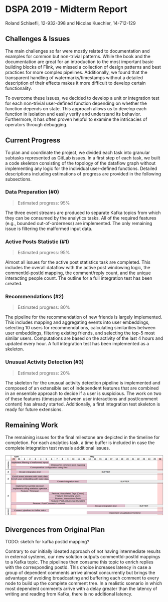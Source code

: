 # DSPA 2019 - Midterm Report

Roland Schlaefli, 12-932-398 and Nicolas Kuechler, 14-712-129

## Challenges & Issues

The main challenges so far were mostly related to documentation and examples for common but non-trivial patterns. While the book and the documentation are great for an introduction to the most important basic building blocks of Flink, we missed a collection of design patterns and best practices for more complex pipelines. Additionally, we found that the transparent handling of watermarks/timestamps without a detailed description of their effects makes it more difficult to develop certain functionality.

To overcome these issues, we decided to develop a unit or integration test for each non-trivial user-defined function depending on whether the function depends on state. This approach allows us to develop each function in isolation and easily verify and understand its behavior. Furthermore, it has often proven helpful to examine the intricacies of operators through debugging.

## Current Progress

To plan and coordinate the project, we divided each task into granular subtasks represented as GitLab issues. In a first step of each task, we built a code skeleton consisting of the topology of the dataflow graph without implementing any logic for the individual user-defined functions. Detailed descriptions including estimations of progress are provided in the following subsections.

### Data Preparation (#0)

> Estimated progress: 95%

The three event streams are produced to separate Kafka topics from which they can be consumed by the analytics tasks. All of the required features (e.g., bounded out-of-orderness) are implemented. The only remaining issue is filtering the malformed input data.

### Active Posts Statistic (#1)

> Estimated progress: 95%

Almost all issues for the active post statistics task are completed.
This includes the overall dataflow with the active post windowing logic, the commentId-postId mapping, the comment/reply count, and the unique interacting people count. The outline for a full integration test has been created.

### Recommendations (#2)

> Estimated progress: 80%

The pipeline for the recommendation of new friends is largely implemented. This includes mapping and aggregating events into user embeddings, selecting 10 users for recommendations, calculating similarities between user embeddings, filtering existing friends, and selecting the top-5 most similar users. Computations are based on the activity of the last 4 hours and updated every hour. A full integration test has been implemented as a skeleton.

### Unusual Activity Detection (#3)

> Estimated progress: 20%

The skeleton for the unusual activity detection pipeline is implemented and composed of an extensible set of independent features that are combined in an ensemble approach to decide if a user is suspicious.
The work on two of these features (timespan between user interactions and post/comment content) has already started. Additionally, a first integration test skeleton is ready for future extensions.

## Remaining Work

The remaining issues for the final milestone are depicted in the timeline for completion. For each analytics task, a time buffer is included in case the complete integration test reveals additional issues.

![ms3_planning.png](ms3_planning.png)

## Divergences from Original Plan

TODO: sketch for kafka postid mapping?

Contrary to our initially ideated approach of not having intermediate results in external systems, our new solution outputs commentId-postId mappings to a Kafka topic. The pipelines then consume this topic to enrich replies with the corresponding postId. This choice increases latency in case a group of dependent comments arrive almost concurrently but brings the advantage of avoiding broadcasting and buffering each comment to every node to build up the complete comment tree. In a realistic scenario in which most dependent comments arrive with a delay greater than the latency of writing and reading from Kafka, there is no additional latency.
